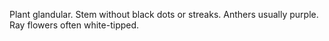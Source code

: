 Plant glandular. Stem without black dots or streaks. Anthers usually purple. Ray flowers often white-tipped.